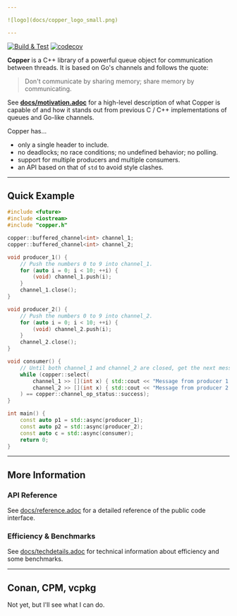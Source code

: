 ```yaml
---

![logo](docs/copper_logo_small.png)

---
```



[![Build & Test](https://github.com/atollk/copper/actions/workflows/tests.yml/badge.svg)](https://github.com/atollk/copper/actions/workflows/tests.yml)
[![codecov](https://codecov.io/gh/atollk/copper/branch/main/graph/badge.svg?token=BCAT88OAU8)](https://codecov.io/gh/atollk/copper)

**Copper** is a C++ library of a powerful queue object for communication between threads. It is based on Go's channels and follows the quote:

>Don't communicate by sharing memory; share memory by communicating.

See [**docs/motivation.adoc**](docs/motivation.adoc) for a high-level description of what Copper is
capable of and how it stands out from previous C / C++ implementations of queues and Go-like channels.

Copper has...
* only a single header to include.
* no deadlocks; no race conditions; no undefined behavior; no polling.
* support for multiple producers and multiple consumers.
* an API based on that of `std` to avoid style clashes.

---

## Quick Example
```c++
#include <future>
#include <iostream>
#include "copper.h"

copper::buffered_channel<int> channel_1;
copper::buffered_channel<int> channel_2;

void producer_1() {
    // Push the numbers 0 to 9 into channel_1.
    for (auto i = 0; i < 10; ++i) {
        (void) channel_1.push(i);
    }
    channel_1.close();
}

void producer_2() {
    // Push the numbers 0 to 9 into channel_2.
    for (auto i = 0; i < 10; ++i) {
        (void) channel_2.push(i);
    }
    channel_2.close();
}

void consumer() {
    // Until both channel_1 and channel_2 are closed, get the next message from either and print it.
    while (copper::select(
        channel_1 >> [](int x) { std::cout << "Message from producer 1: " << x << std::endl; },
        channel_2 >> [](int x) { std::cout << "Message from producer 2: " << x << std::endl; }
    ) == copper::channel_op_status::success);
}

int main() {
    const auto p1 = std::async(producer_1);
    const auto p2 = std::async(producer_2);
    const auto c = std::async(consumer);
    return 0;
}
```

---

##  More Information

### API Reference

See [docs/reference.adoc](docs/reference.adoc) for a detailed reference of the public code interface.

### Efficiency & Benchmarks

See [docs/techdetails.adoc](docs/techdetails.adoc) for technical information about efficiency
and some benchmarks.

---

## Conan, CPM, vcpkg

Not yet, but I'll see what I can do.
